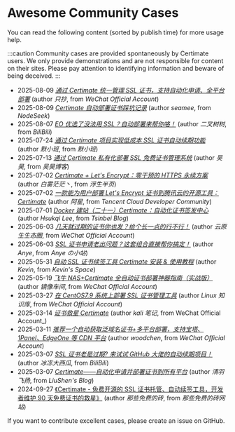 ﻿# Awesome Community Cases

You can read the following content (sorted by publish time) for more usage help.

:::caution
Community cases are provided spontaneously by Certimate users. We only provide demonstrations and are not responsible for content on their sites. Please pay attention to identifying information and beware of being deceived.
:::

- 2025-08-09 [_通过 Certimate 统一管理 SSL 证书，支持自动化申请、全平台部署_](https://mp.weixin.qq.com/s/OSpj68IVvuwMvMgp-FxZCg) (author _只抄_, from _WeChat Official Account_)
- 2025-08-09 [_Certimate 自动部署证书踩坑记录_](https://www.nodeseek.com/post-417793-1) (author _seamee_, from _NodeSeek_)
- 2025-08-07 [_EO 优选了没法用 SSL？自动部署来帮你咯！_](https://www.bilibili.com/video/BV1DktBzLEsJ) (author _二叉树树_, from _BiliBili_)
- 2025-07-24 [_通过 Certimate 项目实现低成本 SSL 证书自动续期功能_](https://www.memxb.top/archives/714) (author _默小班_, from _默小班_)
- 2025-07-13 [_通过 Certimate 私有化部署 SSL 免费证书管理系统_](https://blog.whsir.com/post-8123.html) (author _吴昊_, from _吴昊博客_)
- 2025-07-02 [_Certimate + Let's Encrypt：零干预的 HTTPS 永续方案_](https://baiwumm.com/archives/BPGShzmO) (author _白雾茫茫丶_, from _浮生半页_)
- 2025-07-02 [_一款能为用户部署 Let's Encrypt 证书到腾讯云的开源工具：Certimate_](https://cloud.tencent.com/developer/article/2536746) (author _阿星_, from _Tencent Cloud Developer Community_)
- 2025-07-01 [_Docker 建站（二十一）Certimate：自动化证书签发中心_](https://blog.tsinbei.com/archives/1997) (author _Hsukqi Lee_, from _Tsinbei Blog_)
- 2025-06-03 [_几天就过期的证书你也发？给个长一点的行不行！_](https://mp.weixin.qq.com/s/EDdL0DIumGGnzI72TwAG-w) (author _云原生生态圈_, from _WeChat Official Account_)
- 2025-06-03 [_SSL 证书申请老出问题？这套组合直接帮你搞定！_](https://www.anye.xyz/archives/biEj2Hxb) (author _Anye_, from _Anye の小站_)
- 2025-05-31 [_自动 SSL 证书续签工具 Certimate 安装 & 使用教程_](https://www.shephe.com/website/certimate-ssl-auto-renewal-tutorial) (author _Kevin_, from _Kevin's Space_)
- 2025-05-19 [_飞牛 NAS+Certimate 全自动证书部署神器指南（实战版）_](https://mp.weixin.qq.com/s/3acJbLjuv944SRFgJ8vSgA) (author _镜像车间_, from _WeChat Official Account_)
- 2025-03-27 [_在 CentOS7.9 系统上部署 SSL 证书管理工具_](https://mp.weixin.qq.com/s/w1OUJPji28CoTfmcMQViHg) (author _Linux 知识库_, from _WeChat Official Account_)
- 2025-03-14 [_证书救星 Certimate_](https://mp.weixin.qq.com/s/RIMpyBbeQKU8kq4h2aHYkg) (author _kali 笔记_, from WeChat Official Account\_)
- 2025-03-11 [_推荐一个自动获取泛域名证书+多平台部署，支持宝塔、1Panel、EdgeOne 等 CDN 平台_](https://mp.weixin.qq.com/s/kQyLFhCCJpbfDDRKXxEZzg) (author _woodchen_, from _WeChat Official Account_)
- 2025-03-07 [_SSL 证书老是过期? 来试试 GitHub 大佬的自动续期项目！_](https://www.bilibili.com/video/BV1F591YzEUB) (author _冰冻大西瓜_, from _BiliBili_)
- 2025-03-07 [_Certimate——自动化申请并部署证书到所有平台_](https://blog.liushen.fun/posts/3a813929/) (author _清羽飞扬_, from _LiuShen's Blog_)
- 2024-09-27 [《Certimate - 免费开源的 SSL 证书托管、自动续签工具，开发者维护 90 天免费证书的救星》](https://www.thosefree.com/certimate) (author _那些免费的砖_, from _那些免费的砖网站_)

If you want to contribute excellent cases, please create an issue on GitHub.
